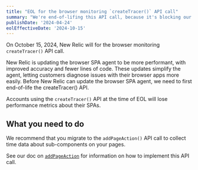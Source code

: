 ```yaml
---
title: "EOL for the browser monitoring `createTracer()` API call"
summary: "We're end-of-lifing this API call, because it's blocking our ability to update and improve the browser SPA agent."
publishDate: '2024-04-24'
eolEffectiveDate: '2024-10-15'
---
```


On October 15, 2024, New Relic will for the browser monitoring `createTracer()` API call.   

New Relic is updating the browser SPA agent to be more performant, with improved accuracy and fewer lines of code. These updates simplify the agent, letting customers diagnose issues with their browser apps more easily. Before New Relic can update the browser SPA agent, we need to first end-of-life the createTracer() API.

Accounts using the `createTracer()` API at the time of EOL will lose performance metrics about their SPAs.

## What you need to do

We recommend that you migrate to the `addPageAction()` API call to collect time data about sub-components on your pages.

See our doc on [`addPageAction`](https://docs.newrelic.com/docs/browser/new-relic-browser/browser-apis/addpageaction/) for information on how to implement this API call.

